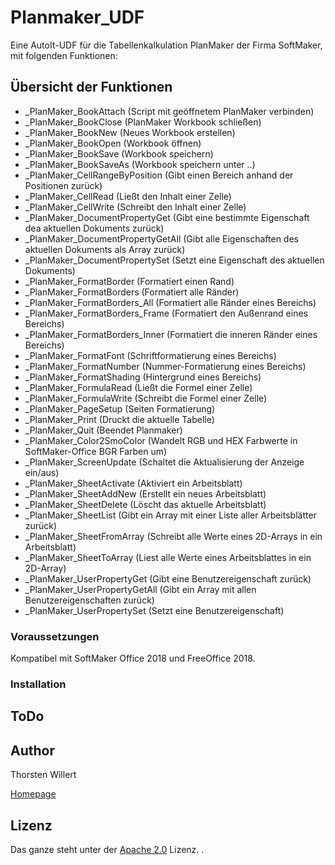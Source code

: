# Planmaker_UDF

Eine AutoIt-UDF für die Tabellenkalkulation PlanMaker der Firma SoftMaker, mit folgenden Funktionen:

## Übersicht der Funktionen
- _PlanMaker_BookAttach (Script mit geöffnetem PlanMaker verbinden)
- _PlanMaker_BookClose (PlanMaker Workbook schließen)
- _PlanMaker_BookNew (Neues Workbook erstellen)
- _PlanMaker_BookOpen (Workbook öffnen)
- _PlanMaker_BookSave (Workbook speichern)
- _PlanMaker_BookSaveAs (Workbook speichern unter ..)
- _PlanMaker_CellRangeByPosition (Gibt einen Bereich anhand der Positionen zurück)
- _PlanMaker_CellRead (Ließt den Inhalt einer Zelle)
- _PlanMaker_CellWrite (Schreibt den Inhalt einer Zelle)
- _PlanMaker_DocumentPropertyGet (Gibt eine bestimmte Eigenschaft dea aktuellen Dokuments zurück)
- _PlanMaker_DocumentPropertyGetAll (Gibt alle Eigenschaften des aktuellen Dokuments als Array zurück)
- _PlanMaker_DocumentPropertySet (Setzt eine Eigenschaft des aktuellen Dokuments)
- _PlanMaker_FormatBorder (Formatiert einen Rand)
- _PlanMaker_FormatBorders (Formatiert alle Ränder)
- _PlanMaker_FormatBorders_All (Formatiert alle Ränder eines Bereichs)
- _PlanMaker_FormatBorders_Frame (Formatiert den Außenrand eines Bereichs)
- _PlanMaker_FormatBorders_Inner (Formatiert die inneren Ränder eines Bereichs)
- _PlanMaker_FormatFont (Schriftformatierung eines Bereichs)
- _PlanMaker_FormatNumber (Nummer-Formatierung eines Bereichs)
- _PlanMaker_FormatShading (Hintergrund eines Bereichs)
- _PlanMaker_FormulaRead (Ließt die Formel einer Zelle)
- _PlanMaker_FormulaWrite (Schreibt die Formel einer Zelle)
- _PlanMaker_PageSetup (Seiten Formatierung)
- _PlanMaker_Print (Druckt die aktuelle Tabelle)
- _PlanMaker_Quit (Beendet Planmaker)
- _PlanMaker_Color2SmoColor (Wandelt RGB und HEX Farbwerte in SoftMaker-Office BGR Farben um)
- _PlanMaker_ScreenUpdate (Schaltet die Aktualisierung der Anzeige ein/aus)
- _PlanMaker_SheetActivate (Aktiviert ein Arbeitsblatt)
- _PlanMaker_SheetAddNew (Erstellt ein neues Arbeitsblatt)
- _PlanMaker_SheetDelete (Löscht das aktuelle Arbeitsblatt)
- _PlanMaker_SheetList (Gibt ein Array mit einer Liste aller Arbeitsblätter zurück)
- _PlanMaker_SheetFromArray (Schreibt alle Werte eines 2D-Arrays in ein Arbeitsblatt)
- _PlanMaker_SheetToArray (Liest alle Werte eines Arbeitsblattes in ein 2D-Array)
- _PlanMaker_UserPropertyGet (Gibt eine Benutzereigenschaft zurück)
- _PlanMaker_UserPropertyGetAll (Gibt ein Array mit allen Benutzereigenschaften zurück)
- _PlanMaker_UserPropertySet (Setzt eine Benutzereigenschaft)

### Voraussetzungen

Kompatibel mit SoftMaker Office 2018 und FreeOffice 2018.


### Installation


## ToDo


## Author
Thorsten Willert

[Homepage](http://www.thorsten-willert.de/)

## Lizenz
Das ganze steht unter der [Apache 2.0](https://github.com/THWillert/HomeMatic_CSS/blob/master/LICENSE) Lizenz.
.


